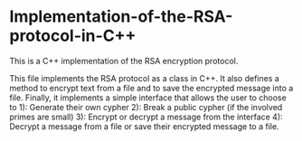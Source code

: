 # Implementation-of-the-RSA-protocol-in-C++
This is a C++ implementation of the RSA encryption protocol.

This file implements the RSA protocol as a class in C++. It also defines a method to encrypt text from a file and to save the encrypted message into a file. Finally, it implements a simple interface that allows the user to choose to 
1): Generate their own cypher
2): Break a public cypher (if the involved primes are small)
3): Encrypt or decrypt a message from the interface
4): Decrypt a message from a file or save their encrypted message to a file.
